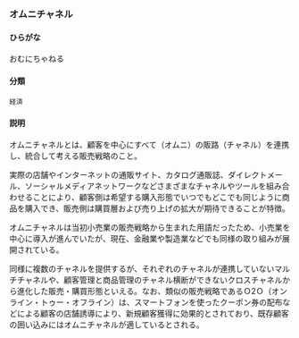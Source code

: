 <div style="display:none;">

## [あ行](securities-terms?id=あ行)

</div>

### オムニチャネル

#### ひらがな

おむにちゃねる

#### 分類

`経済`

#### 説明

オムニチャネルとは、顧客を中心にすべて（オムニ）の販路（チャネル）を連携し、統合して考える販売戦略のこと。
 
実際の店舗やインターネットの通販サイト、カタログ通販誌、ダイレクトメール、ソーシャルメディアネットワークなどさまざまなチャネルやツールを組み合わせることにより、顧客側は希望する購入形態でいつでもどこでも同じように商品を購入でき、販売側は購買層および売り上げの拡大が期待できることが特徴。
 
オムニチャネルは当初小売業の販売戦略から生まれた用語だったため、小売業を中心に導入が進んでいたが、現在、金融業や製造業などでも同様の取り組みが展開されている。
 
同様に複数のチャネルを提供するが、それぞれのチャネルが連携していないマルチチャネルや、顧客管理と商品管理のチャネル横断ができないクロスチャネルから進化した販売・購買形態といえる。なお、類似の販売戦略であるＯ2Ｏ（オンライン・トゥー・オフライン）は、スマートフォンを使ったクーポン券の配布などによる顧客の店舗誘導により、新規顧客獲得に効果的とされており、既存顧客の囲い込みにはオムニチャネルが適しているとされる。

<div style="display:none;">

## [か行](securities-terms?id=か行)
## [さ行](securities-terms?id=さ行)
## [た行](securities-terms?id=た行)
## [な行](securities-terms?id=な行)
## [は行](securities-terms?id=は行)
## [ま行](securities-terms?id=ま行)
## [や行](securities-terms?id=や行)
## [ら行](securities-terms?id=ら行)
## [わ行](securities-terms?id=わ行)
## [英数字・記号](securities-terms?id=英数字・記号)

</div>

